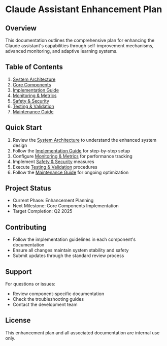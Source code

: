 # Claude Assistant Enhancement Plan

## Overview
This documentation outlines the comprehensive plan for enhancing the Claude assistant's capabilities through self-improvement mechanisms, advanced monitoring, and adaptive learning systems.

## Table of Contents
1. [System Architecture](architecture.md)
2. [Core Components](components.md)
3. [Implementation Guide](implementation.md)
4. [Monitoring & Metrics](monitoring.md)
5. [Safety & Security](safety.md)
6. [Testing & Validation](testing.md)
7. [Maintenance Guide](maintenance.md)

## Quick Start
1. Review the [System Architecture](architecture.md) to understand the enhanced system design
2. Follow the [Implementation Guide](implementation.md) for step-by-step setup
3. Configure [Monitoring & Metrics](monitoring.md) for performance tracking
4. Implement [Safety & Security](safety.md) measures
5. Execute [Testing & Validation](testing.md) procedures
6. Follow the [Maintenance Guide](maintenance.md) for ongoing optimization

## Project Status
- Current Phase: Enhancement Planning
- Next Milestone: Core Components Implementation
- Target Completion: Q2 2025

## Contributing
- Follow the implementation guidelines in each component's documentation
- Ensure all changes maintain system stability and safety
- Submit updates through the standard review process

## Support
For questions or issues:
- Review component-specific documentation
- Check the troubleshooting guides
- Contact the development team

## License
This enhancement plan and all associated documentation are internal use only.